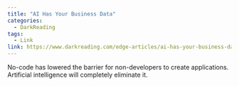 ```yaml
---
title: "AI Has Your Business Data"
categories:
  - DarkReading
tags:
  - Link
link: https://www.darkreading.com/edge-articles/ai-has-your-business-data
---
```

  
No-code has lowered the barrier for non-developers to create applications. Artificial intelligence will completely eliminate it.
